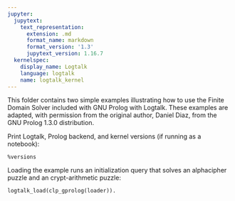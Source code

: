 ```yaml
---
jupyter:
  jupytext:
    text_representation:
      extension: .md
      format_name: markdown
      format_version: '1.3'
      jupytext_version: 1.16.7
  kernelspec:
    display_name: Logtalk
    language: logtalk
    name: logtalk_kernel
---
```


<!--
________________________________________________________________________

This file is part of Logtalk <https://logtalk.org/>  
SPDX-FileCopyrightText: 1998-2025 Paulo Moura <pmoura@logtalk.org>  
SPDX-License-Identifier: Apache-2.0

Licensed under the Apache License, Version 2.0 (the "License");
you may not use this file except in compliance with the License.
You may obtain a copy of the License at

    http://www.apache.org/licenses/LICENSE-2.0

Unless required by applicable law or agreed to in writing, software
distributed under the License is distributed on an "AS IS" BASIS,
WITHOUT WARRANTIES OR CONDITIONS OF ANY KIND, either express or implied.
See the License for the specific language governing permissions and
limitations under the License.
________________________________________________________________________
-->

This folder contains two simple examples illustrating how to use the Finite 
Domain Solver included with GNU Prolog with Logtalk. These examples are 
adapted, with permission from the original author, Daniel Diaz, from the GNU 
Prolog 1.3.0 distribution.

Print Logtalk, Prolog backend, and kernel versions (if running as a notebook):

```logtalk
%versions
```

Loading the example runs an initialization query that solves an alphacipher
puzzle and an crypt-arithmetic puzzle:

```logtalk
logtalk_load(clp_gprolog(loader)).
```
